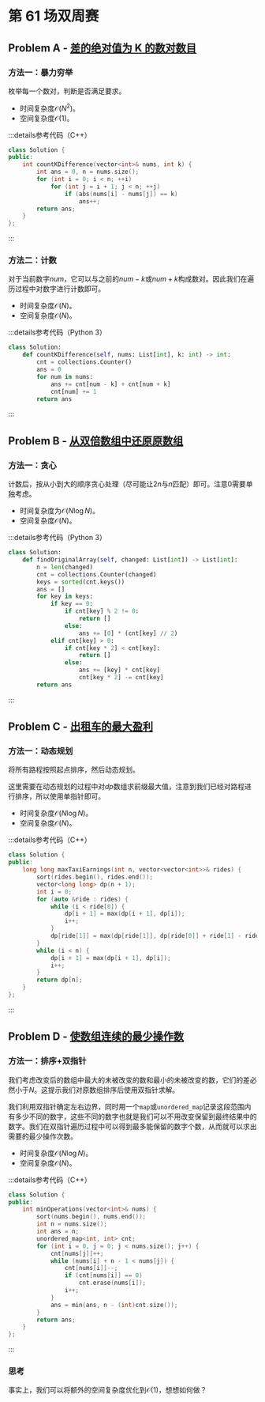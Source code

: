 # 第 61 场双周赛

## Problem A - [差的绝对值为 K 的数对数目](https://leetcode.cn/problems/count-number-of-pairs-with-absolute-difference-k/)

### 方法一：暴力穷举

枚举每一个数对，判断是否满足要求。

- 时间复杂度$\mathcal{O}(N^2)$。
- 空间复杂度$\mathcal{O}(1)$。

:::details参考代码（C++）

```cpp
class Solution {
public:
    int countKDifference(vector<int>& nums, int k) {
        int ans = 0, n = nums.size();
        for (int i = 0; i < n; ++i)
            for (int j = i + 1; j < n; ++j)
                if (abs(nums[i] - nums[j]) == k)
                    ans++;
        return ans;
    }
};
```

:::

### 方法二：计数

对于当前数字$num$，它可以与之前的$num-k$或$num+k$构成数对。因此我们在遍历过程中对数字进行计数即可。

- 时间复杂度$\mathcal{O}(N)$。
- 空间复杂度$\mathcal{O}(N)$。

:::details参考代码（Python 3）

```python
class Solution:
    def countKDifference(self, nums: List[int], k: int) -> int:
        cnt = collections.Counter()
        ans = 0
        for num in nums:
            ans += cnt[num - k] + cnt[num + k]
            cnt[num] += 1
        return ans
```

:::


## Problem B - [从双倍数组中还原原数组](https://leetcode.cn/problems/find-original-array-from-doubled-array/)

### 方法一：贪心

计数后，按从小到大的顺序贪心处理（尽可能让$2n$与$n$匹配）即可。注意$0$需要单独考虑。

- 时间复杂度为$\mathcal{O}(N\log N)$。
- 空间复杂度$\mathcal{O}(N)$。

:::details参考代码（Python 3）

```python
class Solution:
    def findOriginalArray(self, changed: List[int]) -> List[int]:
        n = len(changed)
        cnt = collections.Counter(changed)
        keys = sorted(cnt.keys())
        ans = []
        for key in keys:
            if key == 0:
                if cnt[key] % 2 != 0:
                    return []
                else:
                    ans += [0] * (cnt[key] // 2)
            elif cnt[key] > 0:
                if cnt[key * 2] < cnt[key]:
                    return []
                else:
                    ans += [key] * cnt[key]
                    cnt[key * 2] -= cnt[key]
        return ans
```

:::


## Problem C - [出租车的最大盈利](https://leetcode.cn/problems/maximum-earnings-from-taxi/)

### 方法一：动态规划

将所有路程按照起点排序，然后动态规划。

这里需要在动态规划的过程中对$dp$数组求前缀最大值，注意到我们已经对路程进行排序，所以使用单指针即可。

- 时间复杂度$\mathcal{O}(N\log N)$。
- 空间复杂度$\mathcal{O}(N)$。

:::details参考代码（C++）

```cpp
class Solution {
public:
    long long maxTaxiEarnings(int n, vector<vector<int>>& rides) {
        sort(rides.begin(), rides.end());
        vector<long long> dp(n + 1);
        int i = 0;
        for (auto &ride : rides) {
            while (i < ride[0]) {
                dp[i + 1] = max(dp[i + 1], dp[i]);
                i++;
            }
            dp[ride[1]] = max(dp[ride[1]], dp[ride[0]] + ride[1] - ride[0] + ride[2]);
        }
        while (i < n) {
            dp[i + 1] = max(dp[i + 1], dp[i]);
            i++;
        }
        return dp[n];
    }
};
```

:::

## Problem D - [使数组连续的最少操作数](https://leetcode.cn/problems/minimum-number-of-operations-to-make-array-continuous/)

### 方法一：排序+双指针

我们考虑改变后的数组中最大的未被改变的数和最小的未被改变的数，它们的差必然小于$N$。这提示我们对原数组排序后使用双指针求解。

我们利用双指针确定左右边界，同时用一个`map`或`unordered_map`记录这段范围内有多少不同的数字，这些不同的数字也就是我们可以不用改变保留到最终结果中的数字。我们在双指针遍历过程中可以得到最多能保留的数字个数，从而就可以求出需要的最少操作次数。

- 时间复杂度$\mathcal{O}(N\log N)$。
- 空间复杂度$\mathcal{O}(N)$。

:::details参考代码（C++）

```cpp
class Solution {
public:
    int minOperations(vector<int>& nums) {
        sort(nums.begin(), nums.end());
        int n = nums.size();
        int ans = n;
        unordered_map<int, int> cnt;
        for (int i = 0, j = 0; j < nums.size(); j++) {
            cnt[nums[j]]++;
            while (nums[i] + n - 1 < nums[j]) {
                cnt[nums[i]]--;
                if (cnt[nums[i]] == 0)
                    cnt.erase(nums[i]);
                i++;
            }
            ans = min(ans, n - (int)cnt.size());
        }
        return ans;
    }
};
```

:::

### 思考

事实上，我们可以将额外的空间复杂度优化到$\mathcal{O}(1)$，想想如何做？
